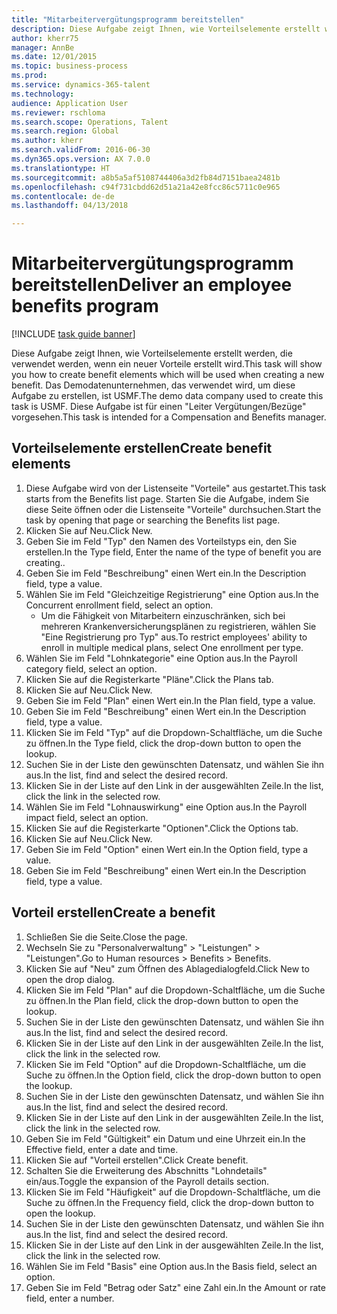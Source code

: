```yaml
--- 
title: "Mitarbeitervergütungsprogramm bereitstellen"
description: Diese Aufgabe zeigt Ihnen, wie Vorteilselemente erstellt werden, die verwendet werden, wenn ein neuer Vorteile erstellt wird.
author: kherr75
manager: AnnBe
ms.date: 12/01/2015
ms.topic: business-process
ms.prod: 
ms.service: dynamics-365-talent
ms.technology: 
audience: Application User
ms.reviewer: rschloma
ms.search.scope: Operations, Talent
ms.search.region: Global
ms.author: kherr
ms.search.validFrom: 2016-06-30
ms.dyn365.ops.version: AX 7.0.0
ms.translationtype: HT
ms.sourcegitcommit: a8b5a5af5108744406a3d2fb84d7151baea2481b
ms.openlocfilehash: c94f731cbdd62d51a21a42e8fcc86c5711c0e965
ms.contentlocale: de-de
ms.lasthandoff: 04/13/2018

---
```

# <a name="deliver-an-employee-benefits-program"></a><span data-ttu-id="cf387-103">Mitarbeitervergütungsprogramm bereitstellen</span><span class="sxs-lookup"><span data-stu-id="cf387-103">Deliver an employee benefits program</span></span>

[!INCLUDE [task guide banner](../../includes/task-guide-banner.md)]

<span data-ttu-id="cf387-104">Diese Aufgabe zeigt Ihnen, wie Vorteilselemente erstellt werden, die verwendet werden, wenn ein neuer Vorteile erstellt wird.</span><span class="sxs-lookup"><span data-stu-id="cf387-104">This task will show you how to create benefit elements which will be used when creating a new benefit.</span></span> <span data-ttu-id="cf387-105">Das Demodatenunternehmen, das verwendet wird, um diese Aufgabe zu erstellen, ist USMF.</span><span class="sxs-lookup"><span data-stu-id="cf387-105">The demo data company used to create this task is USMF.</span></span> <span data-ttu-id="cf387-106">Diese Aufgabe ist für einen "Leiter Vergütungen/Bezüge" vorgesehen.</span><span class="sxs-lookup"><span data-stu-id="cf387-106">This task is intended for a Compensation and Benefits manager.</span></span>


## <a name="create-benefit-elements"></a><span data-ttu-id="cf387-107">Vorteilselemente erstellen</span><span class="sxs-lookup"><span data-stu-id="cf387-107">Create benefit elements</span></span>
1. <span data-ttu-id="cf387-108">Diese Aufgabe wird von der Listenseite "Vorteile" aus gestartet.</span><span class="sxs-lookup"><span data-stu-id="cf387-108">This task starts from the Benefits list page.</span></span> <span data-ttu-id="cf387-109">Starten Sie die Aufgabe, indem Sie diese Seite öffnen oder die Listenseite "Vorteile" durchsuchen.</span><span class="sxs-lookup"><span data-stu-id="cf387-109">Start the task by opening that page or searching the Benefits list page.</span></span>
2. <span data-ttu-id="cf387-110">Klicken Sie auf Neu.</span><span class="sxs-lookup"><span data-stu-id="cf387-110">Click New.</span></span>
3. <span data-ttu-id="cf387-111">Geben Sie im Feld "Typ" den Namen des Vorteilstyps ein, den Sie erstellen.</span><span class="sxs-lookup"><span data-stu-id="cf387-111">In the Type field, Enter the name of the type of benefit you are creating..</span></span>
4. <span data-ttu-id="cf387-112">Geben Sie im Feld "Beschreibung" einen Wert ein.</span><span class="sxs-lookup"><span data-stu-id="cf387-112">In the Description field, type a value.</span></span>
5. <span data-ttu-id="cf387-113">Wählen Sie im Feld "Gleichzeitige Registrierung" eine Option aus.</span><span class="sxs-lookup"><span data-stu-id="cf387-113">In the Concurrent enrollment field, select an option.</span></span>
    * <span data-ttu-id="cf387-114">Um die Fähigkeit von Mitarbeitern einzuschränken, sich bei mehreren Krankenversicherungsplänen zu registrieren, wählen Sie "Eine Registrierung pro Typ" aus.</span><span class="sxs-lookup"><span data-stu-id="cf387-114">To restrict employees' ability to enroll in multiple medical plans, select One enrollment per type.</span></span>  
6. <span data-ttu-id="cf387-115">Wählen Sie im Feld "Lohnkategorie" eine Option aus.</span><span class="sxs-lookup"><span data-stu-id="cf387-115">In the Payroll category field, select an option.</span></span>
7. <span data-ttu-id="cf387-116">Klicken Sie auf die Registerkarte "Pläne".</span><span class="sxs-lookup"><span data-stu-id="cf387-116">Click the Plans tab.</span></span>
8. <span data-ttu-id="cf387-117">Klicken Sie auf Neu.</span><span class="sxs-lookup"><span data-stu-id="cf387-117">Click New.</span></span>
9. <span data-ttu-id="cf387-118">Geben Sie im Feld "Plan" einen Wert ein.</span><span class="sxs-lookup"><span data-stu-id="cf387-118">In the Plan field, type a value.</span></span>
10. <span data-ttu-id="cf387-119">Geben Sie im Feld "Beschreibung" einen Wert ein.</span><span class="sxs-lookup"><span data-stu-id="cf387-119">In the Description field, type a value.</span></span>
11. <span data-ttu-id="cf387-120">Klicken Sie im Feld "Typ" auf die Dropdown-Schaltfläche, um die Suche zu öffnen.</span><span class="sxs-lookup"><span data-stu-id="cf387-120">In the Type field, click the drop-down button to open the lookup.</span></span>
12. <span data-ttu-id="cf387-121">Suchen Sie in der Liste den gewünschten Datensatz, und wählen Sie ihn aus.</span><span class="sxs-lookup"><span data-stu-id="cf387-121">In the list, find and select the desired record.</span></span>
13. <span data-ttu-id="cf387-122">Klicken Sie in der Liste auf den Link in der ausgewählten Zeile.</span><span class="sxs-lookup"><span data-stu-id="cf387-122">In the list, click the link in the selected row.</span></span>
14. <span data-ttu-id="cf387-123">Wählen Sie im Feld "Lohnauswirkung" eine Option aus.</span><span class="sxs-lookup"><span data-stu-id="cf387-123">In the Payroll impact field, select an option.</span></span>
15. <span data-ttu-id="cf387-124">Klicken Sie auf die Registerkarte "Optionen".</span><span class="sxs-lookup"><span data-stu-id="cf387-124">Click the Options tab.</span></span>
16. <span data-ttu-id="cf387-125">Klicken Sie auf Neu.</span><span class="sxs-lookup"><span data-stu-id="cf387-125">Click New.</span></span>
17. <span data-ttu-id="cf387-126">Geben Sie im Feld "Option" einen Wert ein.</span><span class="sxs-lookup"><span data-stu-id="cf387-126">In the Option field, type a value.</span></span>
18. <span data-ttu-id="cf387-127">Geben Sie im Feld "Beschreibung" einen Wert ein.</span><span class="sxs-lookup"><span data-stu-id="cf387-127">In the Description field, type a value.</span></span>

## <a name="create-a-benefit"></a><span data-ttu-id="cf387-128">Vorteil erstellen</span><span class="sxs-lookup"><span data-stu-id="cf387-128">Create a benefit</span></span>
1. <span data-ttu-id="cf387-129">Schließen Sie die Seite.</span><span class="sxs-lookup"><span data-stu-id="cf387-129">Close the page.</span></span>
2. <span data-ttu-id="cf387-130">Wechseln Sie zu "Personalverwaltung" > "Leistungen" > "Leistungen".</span><span class="sxs-lookup"><span data-stu-id="cf387-130">Go to Human resources > Benefits > Benefits.</span></span>
3. <span data-ttu-id="cf387-131">Klicken Sie auf "Neu" zum Öffnen des Ablagedialogfeld.</span><span class="sxs-lookup"><span data-stu-id="cf387-131">Click New to open the drop dialog.</span></span>
4. <span data-ttu-id="cf387-132">Klicken Sie im Feld "Plan" auf die Dropdown-Schaltfläche, um die Suche zu öffnen.</span><span class="sxs-lookup"><span data-stu-id="cf387-132">In the Plan field, click the drop-down button to open the lookup.</span></span>
5. <span data-ttu-id="cf387-133">Suchen Sie in der Liste den gewünschten Datensatz, und wählen Sie ihn aus.</span><span class="sxs-lookup"><span data-stu-id="cf387-133">In the list, find and select the desired record.</span></span>
6. <span data-ttu-id="cf387-134">Klicken Sie in der Liste auf den Link in der ausgewählten Zeile.</span><span class="sxs-lookup"><span data-stu-id="cf387-134">In the list, click the link in the selected row.</span></span>
7. <span data-ttu-id="cf387-135">Klicken Sie im Feld "Option" auf die Dropdown-Schaltfläche, um die Suche zu öffnen.</span><span class="sxs-lookup"><span data-stu-id="cf387-135">In the Option field, click the drop-down button to open the lookup.</span></span>
8. <span data-ttu-id="cf387-136">Suchen Sie in der Liste den gewünschten Datensatz, und wählen Sie ihn aus.</span><span class="sxs-lookup"><span data-stu-id="cf387-136">In the list, find and select the desired record.</span></span>
9. <span data-ttu-id="cf387-137">Klicken Sie in der Liste auf den Link in der ausgewählten Zeile.</span><span class="sxs-lookup"><span data-stu-id="cf387-137">In the list, click the link in the selected row.</span></span>
10. <span data-ttu-id="cf387-138">Geben Sie im Feld "Gültigkeit" ein Datum und eine Uhrzeit ein.</span><span class="sxs-lookup"><span data-stu-id="cf387-138">In the Effective field, enter a date and time.</span></span>
11. <span data-ttu-id="cf387-139">Klicken Sie auf "Vorteil erstellen".</span><span class="sxs-lookup"><span data-stu-id="cf387-139">Click Create benefit.</span></span>
12. <span data-ttu-id="cf387-140">Schalten Sie die Erweiterung des Abschnitts "Lohndetails" ein/aus.</span><span class="sxs-lookup"><span data-stu-id="cf387-140">Toggle the expansion of the Payroll details section.</span></span>
13. <span data-ttu-id="cf387-141">Klicken Sie im Feld "Häufigkeit" auf die Dropdown-Schaltfläche, um die Suche zu öffnen.</span><span class="sxs-lookup"><span data-stu-id="cf387-141">In the Frequency field, click the drop-down button to open the lookup.</span></span>
14. <span data-ttu-id="cf387-142">Suchen Sie in der Liste den gewünschten Datensatz, und wählen Sie ihn aus.</span><span class="sxs-lookup"><span data-stu-id="cf387-142">In the list, find and select the desired record.</span></span>
15. <span data-ttu-id="cf387-143">Klicken Sie in der Liste auf den Link in der ausgewählten Zeile.</span><span class="sxs-lookup"><span data-stu-id="cf387-143">In the list, click the link in the selected row.</span></span>
16. <span data-ttu-id="cf387-144">Wählen Sie im Feld "Basis" eine Option aus.</span><span class="sxs-lookup"><span data-stu-id="cf387-144">In the Basis field, select an option.</span></span>
17. <span data-ttu-id="cf387-145">Geben Sie im Feld "Betrag oder Satz" eine Zahl ein.</span><span class="sxs-lookup"><span data-stu-id="cf387-145">In the Amount or rate field, enter a number.</span></span>


